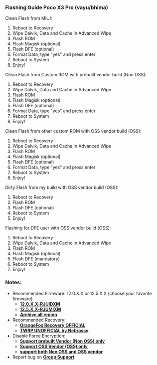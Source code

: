 ### Flashing Guide Poco X3 Pro (vayu/bhima)

Clean Flash from MIUI:
1. Reboot to Recovery
2. Wipe Dalvik, Data and Cache in Advanced Wipe
3. Flash ROM
4. Flash Magisk (optional)
5. Flash DFE (optional)
6. Format Data, type "yes" and press enter
7. Reboot to System
8. Enjoy!

Clean Flash from Custom ROM with prebuilt vendor build (Non OSS):
1. Reboot to Recovery
2. Wipe Dalvik, Data and Cache in Advanced Wipe
3. Flash ROM
4. Flash Magisk (optional)
5. Flash DFE (optional)
6. Format Data, type "yes" and press enter
7. Reboot to System
8. Enjoy!

Clean Flash from other custom ROM with OSS vendor build (OSS):
1. Reboot to Recovery
2. Wipe Dalvik, Data and Cache in Advanced Wipe
3. Flash ROM
4. Flash Magisk (optional)
5. Flash DFE (optional)
6. Format Data, type "yes" and press enter
7. Reboot to System
8. Enjoy!

Dirty Flash from my build with OSS vendor build (OSS):
1. Reboot to Recovery
2. Flash ROM
3. Flash DFE (optional)
4. Reboot to System
5. Enjoy!

Flashing for DFE user with OSS vendor build (OSS):
1. Reboot to Recovery
2. Wipe Dalvik, Data and Cache in Advanced Wipe
3. Flash ROM
4. Flash Magisk (optional)
5. Flash DFE (mandatory)
7. Reboot to System
8. Enjoy!

### Notes: 
* Recommended Firmware: 12.0.X.X or 12.5.X.X (choose your favorite firmware)
  - [**12.0.X.X-RJUIDXM**](https://sourceforge.net/projects/vayu-repository/files/Firmware/ID/)
  - [**12.5.X.X-RJUMIXM**](https://xiaomifirmwareupdater.com/firmware/vayu/)
  - [**Archive all region**](https://xiaomifirmwareupdater.com/archive/firmware/vayu/)
* Recommended Recovery:
  - [**OrangeFox Recovery OFFICIAL**](https://orangefox.download/device/vayu)
  - [**TWRP UNOFFICIAL by Nebrassy**](https://androidfilehost.com/?fid=14943124697586358058)
* Disable Force Encryption:
  - [**Support prebuilt Vendor (Non OSS) only**](https://sourceforge.net/projects/vayu-repository/files/Additional/DisableForceEncryption/DisableForceEncryption_PocoX3Pro_MIUI_Vendor.zip/download)
  - [**Support OSS Vendor (OSS) only**](https://sourceforge.net/projects/vayu-repository/files/Additional/DisableForceEncryption/DisableForceEncryption_PocoX3Pro_OSS_Vendor.zip/download)
  - [**support both Non OSS and OSS vendor**](https://orangefox.download/device/vayu)
* Report bug on [**Group Support**](https://t.me/GengKapakVayu)
